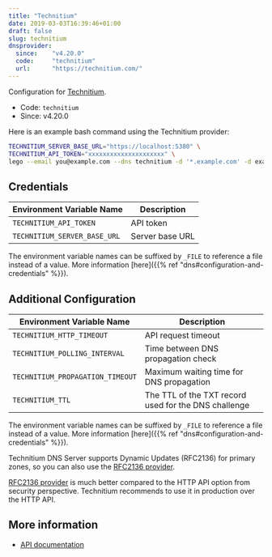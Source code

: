 ```yaml
---
title: "Technitium"
date: 2019-03-03T16:39:46+01:00
draft: false
slug: technitium
dnsprovider:
  since:    "v4.20.0"
  code:     "technitium"
  url:      "https://technitium.com/"
---
```


<!-- THIS DOCUMENTATION IS AUTO-GENERATED. PLEASE DO NOT EDIT. -->
<!-- providers/dns/technitium/technitium.toml -->
<!-- THIS DOCUMENTATION IS AUTO-GENERATED. PLEASE DO NOT EDIT. -->


Configuration for [Technitium](https://technitium.com/).


<!--more-->

- Code: `technitium`
- Since: v4.20.0


Here is an example bash command using the Technitium provider:

```bash
TECHNITIUM_SERVER_BASE_URL="https://localhost:5380" \
TECHNITIUM_API_TOKEN="xxxxxxxxxxxxxxxxxxxxx" \
lego --email you@example.com --dns technitium -d '*.example.com' -d example.com run
```




## Credentials

| Environment Variable Name | Description |
|-----------------------|-------------|
| `TECHNITIUM_API_TOKEN` | API token |
| `TECHNITIUM_SERVER_BASE_URL` | Server base URL |

The environment variable names can be suffixed by `_FILE` to reference a file instead of a value.
More information [here]({{% ref "dns#configuration-and-credentials" %}}).


## Additional Configuration

| Environment Variable Name | Description |
|--------------------------------|-------------|
| `TECHNITIUM_HTTP_TIMEOUT` | API request timeout |
| `TECHNITIUM_POLLING_INTERVAL` | Time between DNS propagation check |
| `TECHNITIUM_PROPAGATION_TIMEOUT` | Maximum waiting time for DNS propagation |
| `TECHNITIUM_TTL` | The TTL of the TXT record used for the DNS challenge |

The environment variable names can be suffixed by `_FILE` to reference a file instead of a value.
More information [here]({{% ref "dns#configuration-and-credentials" %}}).

Technitium DNS Server supports Dynamic Updates (RFC2136) for primary zones,
so you can also use the [RFC2136 provider](https://go-acme.github.io/lego/dns/rfc2136/index.html).

[RFC2136 provider](https://go-acme.github.io/lego/dns/rfc2136/index.html) is much better compared to the HTTP API option from security perspective.
Technitium recommends to use it in production over the HTTP API.



## More information

- [API documentation](https://github.com/TechnitiumSoftware/DnsServer/blob/0f83d23e605956b66ac76921199e241d9cc061bd/APIDOCS.md)

<!-- THIS DOCUMENTATION IS AUTO-GENERATED. PLEASE DO NOT EDIT. -->
<!-- providers/dns/technitium/technitium.toml -->
<!-- THIS DOCUMENTATION IS AUTO-GENERATED. PLEASE DO NOT EDIT. -->

